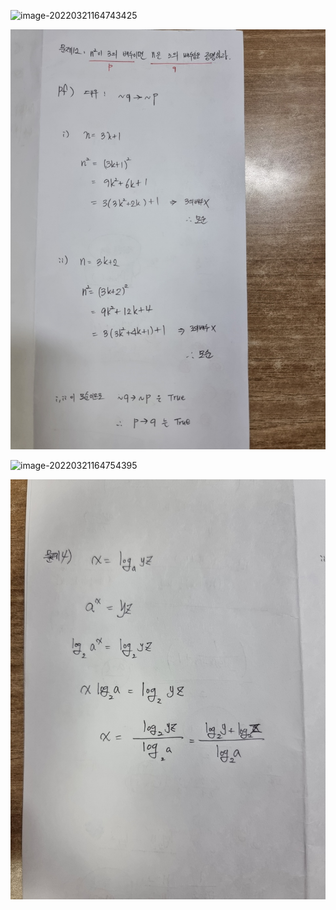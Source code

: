 ![image-20220321164743425](C:\Users\geunk\AppData\Roaming\Typora\typora-user-images\image-20220321164743425.png)

![image-20220321184045858](homework.assets/image-20220321184045858.png)



![image-20220321164754395](C:\Users\geunk\AppData\Roaming\Typora\typora-user-images\image-20220321164754395.png)

![image-20220321184041318](homework.assets/image-20220321184041318.png)
